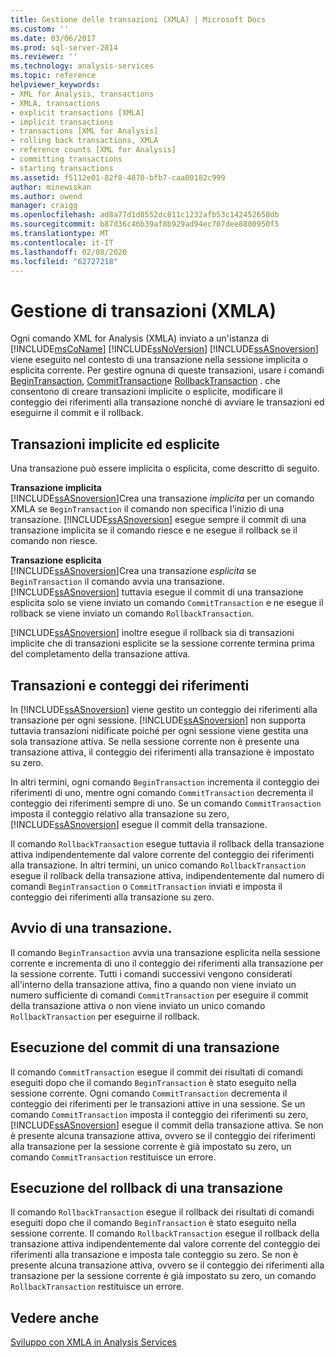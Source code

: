 ```yaml
---
title: Gestione delle transazioni (XMLA) | Microsoft Docs
ms.custom: ''
ms.date: 03/06/2017
ms.prod: sql-server-2014
ms.reviewer: ''
ms.technology: analysis-services
ms.topic: reference
helpviewer_keywords:
- XML for Analysis, transactions
- XMLA, transactions
- explicit transactions [XMLA]
- implicit transactions
- transactions [XML for Analysis]
- rolling back transactions, XMLA
- reference counts [XML for Analysis]
- committing transactions
- starting transactions
ms.assetid: f5112e01-82f8-4870-bfb7-caa00182c999
author: minewiskan
ms.author: owend
manager: craigg
ms.openlocfilehash: ad8a77d1d8552dc811c1232afb53c142452658db
ms.sourcegitcommit: b87d36c46b39af8b929ad94ec707dee8800950f5
ms.translationtype: MT
ms.contentlocale: it-IT
ms.lasthandoff: 02/08/2020
ms.locfileid: "62727218"
---
```

# <a name="managing-transactions-xmla"></a>Gestione di transazioni (XMLA)
  Ogni comando XML for Analysis (XMLA) inviato a un'istanza di [!INCLUDE[msCoName](../../includes/msconame-md.md)] [!INCLUDE[ssNoVersion](../../includes/ssnoversion-md.md)] [!INCLUDE[ssASnoversion](../../includes/ssasnoversion-md.md)] viene eseguito nel contesto di una transazione nella sessione implicita o esplicita corrente. Per gestire ognuna di queste transazioni, usare i comandi [BeginTransaction](https://docs.microsoft.com/bi-reference/xmla/xml-elements-commands/begintransaction-element-xmla), [CommitTransaction](https://docs.microsoft.com/bi-reference/xmla/xml-elements-commands/committransaction-element-xmla)e [RollbackTransaction](https://docs.microsoft.com/bi-reference/xmla/xml-elements-commands/rollbacktransaction-element-xmla) . che consentono di creare transazioni implicite o esplicite, modificare il conteggio dei riferimenti alla transazione nonché di avviare le transazioni ed eseguirne il commit e il rollback.  
  
## <a name="implicit-and-explicit-transactions"></a>Transazioni implicite ed esplicite  
 Una transazione può essere implicita o esplicita, come descritto di seguito.  
  
 **Transazione implicita**  
 [!INCLUDE[ssASnoversion](../../includes/ssasnoversion-md.md)]Crea una transazione *implicita* per un comando XMLA se `BeginTransaction` il comando non specifica l'inizio di una transazione. 
  [!INCLUDE[ssASnoversion](../../includes/ssasnoversion-md.md)] esegue sempre il commit di una transazione implicita se il comando riesce e ne esegue il rollback se il comando non riesce.  
  
 **Transazione esplicita**  
 [!INCLUDE[ssASnoversion](../../includes/ssasnoversion-md.md)]Crea una transazione *esplicita* se `BeginTransaction` il comando avvia una transazione. 
  [!INCLUDE[ssASnoversion](../../includes/ssasnoversion-md.md)] tuttavia esegue il commit di una transazione esplicita solo se viene inviato un comando `CommitTransaction` e ne esegue il rollback se viene inviato un comando `RollbackTransaction`.  
  
 
  [!INCLUDE[ssASnoversion](../../includes/ssasnoversion-md.md)] inoltre esegue il rollback sia di transazioni implicite che di transazioni esplicite se la sessione corrente termina prima del completamento della transazione attiva.  
  
## <a name="transactions-and-reference-counts"></a>Transazioni e conteggi dei riferimenti  
 In [!INCLUDE[ssASnoversion](../../includes/ssasnoversion-md.md)] viene gestito un conteggio dei riferimenti alla transazione per ogni sessione. 
  [!INCLUDE[ssASnoversion](../../includes/ssasnoversion-md.md)] non supporta tuttavia transazioni nidificate poiché per ogni sessione viene gestita una sola transazione attiva. Se nella sessione corrente non è presente una transazione attiva, il conteggio dei riferimenti alla transazione è impostato su zero.  
  
 In altri termini, ogni comando `BeginTransaction` incrementa il conteggio dei riferimenti di uno, mentre ogni comando `CommitTransaction` decrementa il conteggio dei riferimenti sempre di uno. Se un comando `CommitTransaction` imposta il conteggio relativo alla transazione su zero, [!INCLUDE[ssASnoversion](../../includes/ssasnoversion-md.md)] esegue il commit della transazione.  
  
 Il comando `RollbackTransaction` esegue tuttavia il rollback della transazione attiva indipendentemente dal valore corrente del conteggio dei riferimenti alla transazione. In altri termini, un unico comando `RollbackTransaction` esegue il rollback della transazione attiva, indipendentemente dal numero di comandi `BeginTransaction` o `CommitTransaction` inviati e imposta il conteggio dei riferimenti alla transazione su zero.  
  
## <a name="beginning-a-transaction"></a>Avvio di una transazione.  
 Il comando `BeginTransaction` avvia una transazione esplicita nella sessione corrente e incrementa di uno il conteggio dei riferimenti alla transazione per la sessione corrente. Tutti i comandi successivi vengono considerati all'interno della transazione attiva, fino a quando non viene inviato un numero sufficiente di comandi `CommitTransaction` per eseguire il commit della transazione attiva o non viene inviato un unico comando `RollbackTransaction` per eseguirne il rollback.  
  
## <a name="committing-a-transaction"></a>Esecuzione del commit di una transazione  
 Il comando `CommitTransaction` esegue il commit dei risultati di comandi eseguiti dopo che il comando `BeginTransaction` è stato eseguito nella sessione corrente. Ogni comando `CommitTransaction` decrementa il conteggio dei riferimenti per le transazioni attive in una sessione. Se un comando `CommitTransaction` imposta il conteggio dei riferimenti su zero, [!INCLUDE[ssASnoversion](../../includes/ssasnoversion-md.md)] esegue il commit della transazione attiva. Se non è presente alcuna transazione attiva, ovvero se il conteggio dei riferimenti alla transazione per la sessione corrente è già impostato su zero, un comando `CommitTransaction` restituisce un errore.  
  
## <a name="rolling-back-a-transaction"></a>Esecuzione del rollback di una transazione  
 Il comando `RollbackTransaction` esegue il rollback dei risultati di comandi eseguiti dopo che il comando `BeginTransaction` è stato eseguito nella sessione corrente. Il comando `RollbackTransaction` esegue il rollback della transazione attiva indipendentemente dal valore corrente del conteggio dei riferimenti alla transazione e imposta tale conteggio su zero. Se non è presente alcuna transazione attiva, ovvero se il conteggio dei riferimenti alla transazione per la sessione corrente è già impostato su zero, un comando `RollbackTransaction` restituisce un errore.  
  
## <a name="see-also"></a>Vedere anche  
 [Sviluppo con XMLA in Analysis Services](developing-with-xmla-in-analysis-services.md)  
  
  

